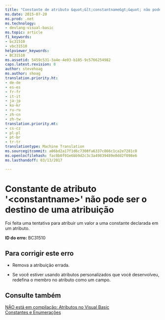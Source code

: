 ```yaml
---
title: "Constante de atributo &quot;&lt;constantname&gt;&quot; não pode ser o destino de uma atribuição | Documentos do Microsoft"
ms.date: 2015-07-20
ms.prod: .net
ms.technology:
- devlang-visual-basic
ms.topic: article
f1_keywords:
- bc31510
- vbc31510
helpviewer_keywords:
- BC31510
ms.assetid: 5459c531-3a4e-4e03-b185-9c5766254982
caps.latest.revision: 8
author: stevehoag
ms.author: shoag
translation.priority.ht:
- de-de
- es-es
- fr-fr
- it-it
- ja-jp
- ko-kr
- ru-ru
- zh-cn
- zh-tw
translation.priority.mt:
- cs-cz
- pl-pl
- pt-br
- tr-tr
translationtype: Machine Translation
ms.sourcegitcommit: a06bd2a17f1d6c7308fa6337c866c1ca2e7281c0
ms.openlocfilehash: fac0b0f91e6bb9d2c3c3a49839489e0dd2f098e6
ms.lasthandoff: 03/13/2017

---
```

# <a name="attribute-constant-39ltconstantnamegt39-cannot-be-the-target-of-an-assignment"></a>Constante de atributo '&lt;constantname&gt;' não pode ser o destino de uma atribuição
Foi feita uma tentativa para atribuir um valor a uma constante declarada em um atributo.  
  
 **ID do erro:** BC31510  
  
## <a name="to-correct-this-error"></a>Para corrigir este erro  
  
-   Remova a atribuição errada.  
  
-   Se você estiver usando atributos personalizados que você desenvolveu, redefina o membro no atributo como um campo.  
  
## <a name="see-also"></a>Consulte também  
 [NÃO está em compilação: Atributos no Visual Basic](http://msdn.microsoft.com/en-us/620bfc0e-4582-4c8b-8432-ebc5c3dccc22)   
 [Constantes e Enumerações](../../visual-basic/language-reference/constants-and-enumerations.md)
